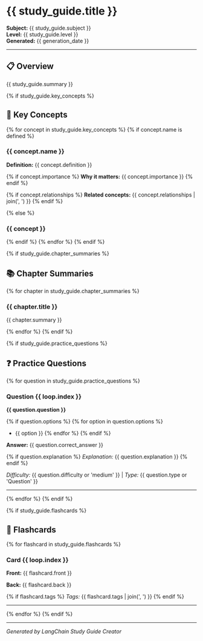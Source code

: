 # {{ study_guide.title }}

**Subject:** {{ study_guide.subject }}  
**Level:** {{ study_guide.level }}  
**Generated:** {{ generation_date }}

---

## 📋 Overview

{{ study_guide.summary }}

{% if study_guide.key_concepts %}
## 🔑 Key Concepts

{% for concept in study_guide.key_concepts %}
{% if concept.name is defined %}
### {{ concept.name }}

**Definition:** {{ concept.definition }}

{% if concept.importance %}
**Why it matters:** {{ concept.importance }}
{% endif %}

{% if concept.relationships %}
**Related concepts:** {{ concept.relationships | join(', ') }}
{% endif %}

{% else %}
### {{ concept }}

{% endif %}
{% endfor %}
{% endif %}

{% if study_guide.chapter_summaries %}
## 📚 Chapter Summaries

{% for chapter in study_guide.chapter_summaries %}
### {{ chapter.title }}

{{ chapter.summary }}

{% endfor %}
{% endif %}

{% if study_guide.practice_questions %}
## ❓ Practice Questions

{% for question in study_guide.practice_questions %}
### Question {{ loop.index }}

**{{ question.question }}**

{% if question.options %}
{% for option in question.options %}
- {{ option }}
{% endfor %}
{% endif %}

**Answer:** {{ question.correct_answer }}

{% if question.explanation %}
*Explanation:* {{ question.explanation }}
{% endif %}

*Difficulty:* {{ question.difficulty or 'medium' }} | *Type:* {{ question.type or 'Question' }}

---

{% endfor %}
{% endif %}

{% if study_guide.flashcards %}
## 📝 Flashcards

{% for flashcard in study_guide.flashcards %}
### Card {{ loop.index }}

**Front:** {{ flashcard.front }}

**Back:** {{ flashcard.back }}

{% if flashcard.tags %}
*Tags:* {{ flashcard.tags | join(', ') }}
{% endif %}

---

{% endfor %}
{% endif %}

---
*Generated by LangChain Study Guide Creator*
        
